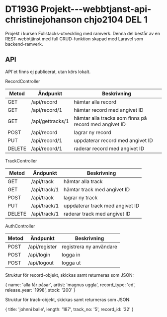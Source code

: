 # DT193G Projekt---webbtjanst-api-christinejohanson chjo2104 DEL 1

Projekt i kursen Fullstacks-utveckling med ramverk. Denna del består av en REST-webbtjänst med full CRUD-funktion skapad
med Laravel som backend-ramverk. 

## API ##

API´et finns ej publicerat, utan körs lokalt. 

RecordController

| Metod | Ändpunkt | Beskrivning |
| --- | --- | --- |
| GET | /api/record | hämtar alla record |
| GET | /api/record/1 | hämtar record med angivet ID |
| GET | /api/gettracks/1 | hämtar alla tracks som finns på record med angivet ID |
| POST | /api/record | lagrar ny record |
| PUT | /api/record/1 | uppdaterar record med angivet ID |
| DELETE | /api/record/1 | raderar record med angivet ID |

TrackController

| Metod | Ändpunkt | Beskrivning |
| --- | --- | --- |
| GET | /api/track | hämtar alla track |
| GET | /api/track/1 | hämtar track med angivet ID |
| POST | /api/track | lagrar ny track |
| PUT | /api/track/1 | uppdaterar track med angivet ID |
| DELETE | /api/track/1 | raderar track med angivet ID |

AuthController

| Metod | Ändpunkt | Beskrivning |
| --- | --- | --- |
| POST | /api/register | registrera ny användare |
| POST | /api/login | logga in |
| POST | /api/logout | logga ut |


Struktur för record-objekt, skickas samt returneras som JSON:

{
name: 'alla får påsar',
artist: 'magnus uggla',
record_type: 'cd',
release_year: '1998',
stock: '200'
}

Struktur för track-objekt, skickas samt returneras som JSON:

{
title: 'johnni balle',
length: '187',
track_no: '5',
record_id: '32'
}

